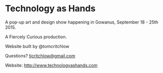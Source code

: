 Technology as Hands
========

A pop-up art and design show happening in Gowanus, September 18 - 25th 2015.

A Fiercely Curious production.

Website built by @tomcritchlow

Questions? tjcritchlow@gmail.com

Website: http://www.technologyashands.com